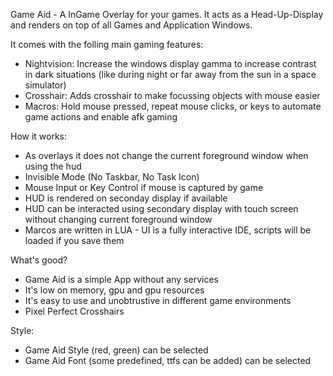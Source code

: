 ﻿Game Aid - A InGame Overlay for your games.
It acts as a Head-Up-Display and renders on top of all Games and Application Windows.

It comes with the folling main gaming features:
- Nightvision: Increase the windows display gamma to increase contrast in dark situations (like during night or far away from the sun in a space simulator)
- Crosshair: Adds crosshair to make focussing objects with mouse easier
- Macros: Hold mouse pressed, repeat mouse clicks, or keys to automate game actions and enable afk gaming

How it works:
- As overlays it does not change the current foreground window when using the hud
- Invisible Mode (No Taskbar, No Task Icon)
- Mouse Input or Key Control if mouse is captured by game
- HUD is rendered on seconday display if available
- HUD can be interacted using secondary display with touch screen without changing current foreground window
- Marcos are written in LUA - UI is a fully interactive IDE, scripts will be loaded if you save them

What's good?
- Game Aid is a simple App without any services
- It's low on memory, gpu and gpu resources
- It's easy to use and unobtrustive in different game environments
- Pixel Perfect Crosshairs

Style:
- Game Aid Style (red, green) can be selected
- Game Aid Font (some predefined, ttfs can be added) can be selected